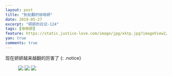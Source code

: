```yaml
---
layout: post
title: "到处翻的徐晓妍"
date: 2019-05-27
excerpt: "妍妍的日记-124"
tags: [徐晓妍]
feature: https://static.justice-love.com/image/jpg/xktp.jpg?imageView2/1/w/1200/h/500
yan: true
comments: true
---
```

现在妍妍越来越翻的厉害了
{: .notice}
<figure>
    <img src="{{ site.staticUrl }}/yanyan/image/fandelihai1.jpg?imageMogr2/auto-orient" />
    <img src="{{ site.staticUrl }}/yanyan/image/fandelihai2.jpg?imageMogr2/auto-orient" />
    <img src="{{ site.staticUrl }}/yanyan/image/fandelihai3.jpg?imageMogr2/auto-orient" />
</figure>
